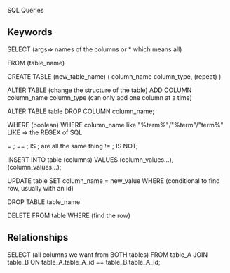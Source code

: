 SQL Queries

## Keywords

SELECT (args=> names of the columns or \* which means all)

FROM (table_name)

CREATE TABLE <IF NOT EXISTS> (new_table_name) (
column_name column_type, (repeat)
)

<!-- CHANGE SCHEMA OF TABLE -->

ALTER TABLE (change the structure of the table)
ADD COLUMN column_name column_type (can only add one column at a time)

ALTER TABLE table
DROP COLUMN column_name;

WHERE (boolean)
WHERE column_name like "%term%"/"%term"/"term%"
LIKE => the REGEX of SQL

= ; == ; IS ; are all the same thing
!= ; IS NOT;

<!-- ADDING TO THE db -->

INSERT INTO table (columns)
VALUES (column_values...), (column_values...);

<!-- UPDATING a row in the db -->

UPDATE table
SET column_name = new_value
WHERE (conditional to find row, usually with an id)

<!-- DELETE -->

DROP TABLE table_name

<!-- DELETE a row -->

DELETE FROM table WHERE (find the row)

## Relationships

SELECT (all columns we want from BOTH tables)
FROM table_A
JOIN table_B
ON table_A.table_A_id == table_B.table_A_id;
